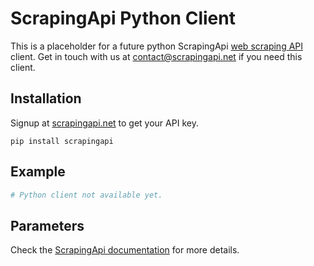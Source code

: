 # ScrapingApi Python Client

This is a placeholder for a future python ScrapingApi [web scraping API](https://scrapingapi.net) client. 
Get in touch with us at [contact@scrapingapi.net](mailto:contact@scrapingapi.net) if you need this client. 

## Installation

Signup at [scrapingapi.net](https://scrapingapi.net) to get your API key.

```
pip install scrapingapi
```

## Example

```python
# Python client not available yet.
```

## Parameters

Check the [ScrapingApi documentation](https://scrapingapi.net/documentation) for more details.